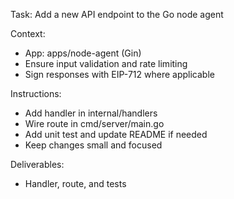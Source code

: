 Task: Add a new API endpoint to the Go node agent

Context:
- App: apps/node-agent (Gin)
- Ensure input validation and rate limiting
- Sign responses with EIP-712 where applicable

Instructions:
- Add handler in internal/handlers
- Wire route in cmd/server/main.go
- Add unit test and update README if needed
- Keep changes small and focused

Deliverables:
- Handler, route, and tests


